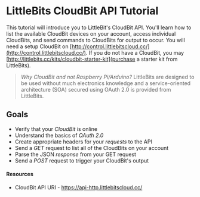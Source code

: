 # LittleBits CloudBit API Tutorial

This tutorial will introduce you to LittleBit's CloudBit API. You'll learn how to list the available CloudBit devices on your account, access individual CloudBits, and send commands to CloudBits for output to occur. You will need a setup CloudBit on [http://control.littlebitscloud.cc/](http://control.littlebitscloud.cc/). If you do not have a CloudBit, you may [http://littlebits.cc/kits/cloudbit-starter-kit](purchase a starter kit from LittleBits). 

> _Why CloudBit and not Raspberry Pi/Arduino?_ LittleBits are designed to be used without much electronics knowledge and a service-oriented architecture (SOA) secured using OAuth 2.0 is provided from LittleBits.

## Goals

* Verify that your _CloudBit_ is online
* Understand the basics of _OAuth 2.0_
* Create appropriate headers for your _requests_ to the API
* Send a _GET_ request to list all of the CloudBits on your account
* Parse the JSON _response_ from your GET request
* Send a _POST_ request to trigger your CloudBit's output


#### Resources

* CloudBit API URI - https://api-http.littlebitscloud.cc/
